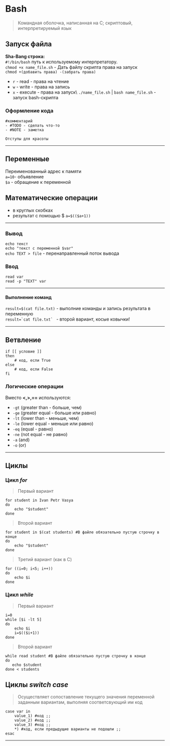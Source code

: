 # Bash
> Командная оболочка, написанная на C; скриптовый, интерпретируемый язык

## Запуск файла
__Sha-Bang строка:__\
`#!/bin/bash` путь к используемому интерпретатору.\
`chmod +x name_file.sh` - Дать файлу скрипта права на запуск\
`chmod +(добавить права) -(забрать права)`
* `r` - read - права на чтение
* `w` - write - права на запись
* `x` - execute - права на запуск\\
`./name_file.sh` | `bash name_file.sh` - запуск bash-скрипта

### Оформление кода
```
#комментарий
- #TODO - сделать что-то
- #NOTE - заметка
```
    Отступы для красоты
---

## Переменные 
Переименованный адрес к памяти\
`a=10`- объявление\
`$a`  - обращение к переменной

## Математические операции 
- в круглых скобках
- результат с помощью $ 
`a=$(($a+1))`

---

### Вывод
`echo текст`\
`echo "текст с переменной $var"`\
`echo TEXT > file` - перенаправленный поток вывода
### Ввод
`read var`\
`read -p "TEXT" var`

---

#### Выполнение команд
`result=$(cat file.txt)` - выполние команды и запись результата в переменную\
```result=`cat file.txt` ``` - второй вариант, косые ковычки!

---

## Ветвление
```
if [[ условие ]]
then
    # код, если True
else
    # код, если False
fi
```

### Логические операции
Вместо **<,>,==** используются:
- `-gt` (greater than - больше, чем)
- `-ge` (greater equal - больше или равно)
- `-lt` (lower than - меньше, чем)
- `-le` (lower equal - меньше или равно)
- `-eq` (equal - равно)
- `-ne` (not equal - не равно)
- `-a` (and)
- `-o` (or)
---
## Циклы
### Цикл *for*
> Первый вариант
```
for student in Ivan Petr Vasya
do
    echo "$student"
done
```
> Второй вариант
```
for student in $(cat students) #В файле обязательно пустую строчку в конце
do
    echo "$student"
done
```
> Третий вариант (как в C)
```
for ((i=0; i<5; i++))
do
    echo $i
done
```
### Цикл *while*
> Первый вариант
```
i=0
while [$i -lt 5]
do
    echo $i
    i=$(($i+1))
done
```
> Второй вариант
```
while read student #В файле обязательно пустую строчку в конце
do
   echo $student
done < students
```
## Циклы *switch case*
> Осуществляет сопоставление текущего значения переменной заданным вариантам, выполняя соответсвующий им код
```
case var in
    value_1) #код ;;
    value_2) #код ;;
    value_3) #код ;;
    *) #код, если предыдущие варианты не подошли ;;
esac
```
---
